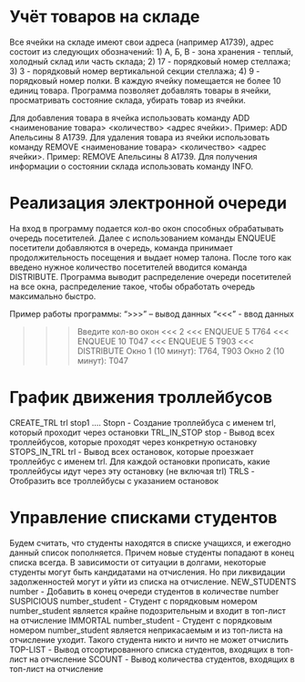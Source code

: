 # Учёт товаров на складе
Все ячейки на складе имеют свои адреса (например А1739), адрес состоит из следующих обозначений: 1) А, Б, В - зона хранения - теплый, холодный склад или часть склада; 2) 17 - порядковый номер стеллажа; 3) 3 - порядковый номер вертикальной секции стеллажа; 4) 9 - порядковый номер полки. В каждую ячейку помещается не более 10 единиц товара. Программа позволяет добавлять товары в ячейки, просматривать состояние склада, убирать товар из ячейки.

Для добавления товара в ячейка использовать команду ADD <наименование товара> <количество> <адрес ячейки>. Пример: ADD Апельсины 8 А1739.
Для удаления товара из ячейки использовать команду REMOVE <наименование товара> <количество> <адрес ячейки>. Пример: REMOVE Апельсины 8 А1739. 
Для получения информации о состоянии склада использовать команду INFO. 
# Реализация электронной очереди
На вход в программу подается кол-во окон способных обрабатывать очередь посетителей. Далее с использованием команды ENQUEUE посетители добавляются в очередь, команда принимает продолжительность посещения и выдает номер талона. После того как введено нужное количество посетителей вводится команда DISTRIBUTE. Программа выводит распределение очереди посетителей на все окна, распределение такое, чтобы обработать очередь максимально быстро. 

Пример работы программы:
“>>>” – вывод данных
“<<<” - ввод данных
>>> Введите кол-во окон
<<< 2
<<< ENQUEUE 5
>>> T764
<<< ENQUEUE 10
>>> T047
<<< ENQUEUE 5
>>> T903
<<< DISTRIBUTE
>>> Окно 1 (10 минут): T764, T903
>>> Окно 2 (10 минут): T047
# График движения троллейбусов
CREATE_TRL trl stop1 …. Stopn - Создание троллейбуса с именем trl, который проходит через остановки
TRL_IN_STOP stop - Вывод всех троллейбусов, которые проходят через конкретную остановку
STOPS_IN_TRL trl - Вывод всех остановок, которые проезжает троллейбус с именем trl. Для каждой остановки прописать, какие троллейбусы идут через эту остановку (не включая trl)
TRLS - Отобразить все троллейбусы с указанием остановок
# Управление списками студентов
Будем считать, что студенты находятся в списке учащихся, и ежегодно данный список пополняется. Причем новые студенты попадают в конец списка всегда. В зависимости от ситуации в долгами, некоторые студенты могут быть кандидатами на отчисления. Но при ликвидации задолженностей могут и уйти из списка на отчисление.
NEW_STUDENTS number - Добавить в конец очереди студентов в количестве number
SUSPICIOUS number_student - Студент с порядковым номером number_student является крайне подозрительным и входит в топ-лист на отчисление
IMMORTAL number_student - Студент с порядковым номером number_student является неприкасаемым и из топ-листа на отчисление уходит. Такого студента никто и ничто не может отчислить
TOP-LIST - Вывод отсортированного списка студентов, входящих в топ-лист на отчисление
SCOUNT - Вывод количества студентов, входящих в топ-лист на отчисление
